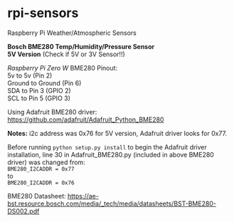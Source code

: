 # rpi-sensors
Raspberry Pi Weather/Atmospheric Sensors


**Bosch BME280 Temp/Humidity/Pressure Sensor**\
**5V Version** (Check if 5V or 3V Sensor!!)

*Raspberry Pi Zero W* BME280 Pinout:\
5v to 5v (Pin 2)\
Ground to Ground (Pin 6)\
SDA to Pin 3 (GPIO 2)\
SCL to Pin 5 (GPIO 3)

Using Adafruit BME280 driver: https://github.com/adafruit/Adafruit_Python_BME280

**Notes:** i2c address was 0x76 for 5V version, Adafruit driver looks for 0x77.

Before running `python setup.py install` to begin the Adafruit driver installation, line 30 in Adafruit_BME280.py (included in above BME280 driver) was changed from:\
`BME280_I2CADDR = 0x77`\
to\
`BME280_I2CADDR = 0x76`

BME280 Datasheet: https://ae-bst.resource.bosch.com/media/_tech/media/datasheets/BST-BME280-DS002.pdf
